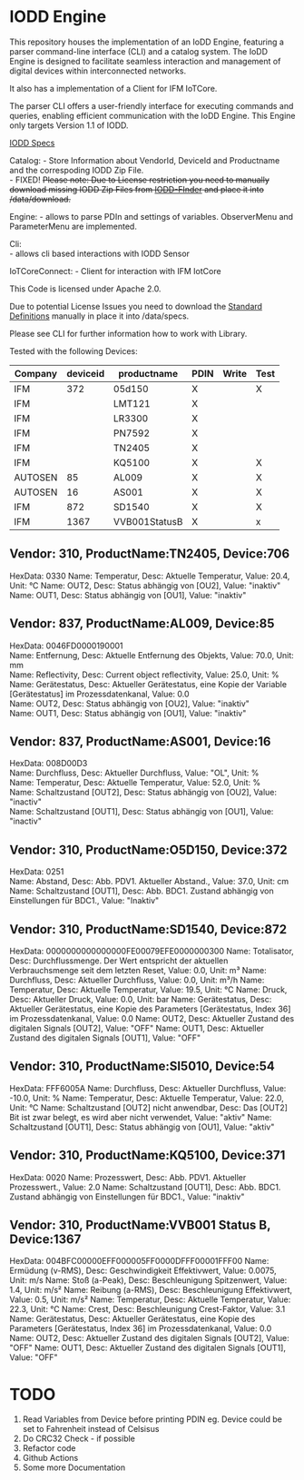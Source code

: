 # IODD Engine 

This repository houses the implementation of an IoDD Engine, featuring a parser command-line interface (CLI) and a catalog system. The IoDD Engine is designed to facilitate seamless interaction and management of digital devices within interconnected networks. 

It also has a implementation of a Client for IFM IoTCore.

The parser CLI offers a user-friendly interface for executing commands and queries, enabling efficient communication with the IoDD Engine.
This Engine only targets Version 1.1 of IODD.

[IODD Specs](https://io-link.com/share/Downloads/Spec-IODD/IO-Device-Desc-Spec_10012_V113_Feb24.zip)


Catalog:
    - Store Information about VendorId, DeviceId and Productname and the correspoding IODD Zip File.    
    - FIXED! <del>Please note: Due to License restriction you need to manually download missing IODD Zip Files from [IODD-FInder](https://ioddfinder.io-link.com/) and place it into /data/download.</del>

Engine:
    - allows to parse PDIn and settings of variables. ObserverMenu and ParameterMenu are implemented.

Cli:    
    - allows cli based interactions with IODD Sensor

IoTCoreConnect: 
    - Client for interaction with IFM IotCore


This Code is licensed under Apache 2.0.

Due to potential License Issues you need to download the [Standard Definitions](https://io-link.com/share/Downloads/Spec-IODD/IO-Device-Desc-Spec_10012_V113_Feb24.zip) manually in place it into /data/specs.

Please see CLI for further information how to work with Library.

Tested with the following  Devices:


| Company  | deviceid   |  productname  | PDIN  | Write  | Test |
|----------|------------|---------------|-------|--------|------|
|   IFM    |    372     |  05d150       |   X   |        |   X  |
|   IFM    |            |  LMT121       |   X   |        |      |
|   IFM    |            |  LR3300       |   X   |        |      |
|   IFM    |            |  PN7592       |   X   |        |      |
|   IFM    |            |  TN2405       |   X   |        |      |
|   IFM    |            |      KQ5100   |   X   |        |  X   |
|   AUTOSEN|    85      |      AL009    |   X   |        |  X   |
|   AUTOSEN|    16      |      AS001    |   X   |        |  X   |
|  IFM     |  872       |     SD1540    |   X   |        | X    |
|   IFM    |  1367      |  VVB001StatusB|  X    |         | x   |


## Vendor: 310, ProductName:TN2405, Device:706
HexData: 0330
Name: Temperatur, Desc: Aktuelle Temperatur, Value: 20.4, Unit: °C
Name: OUT2, Desc: Status abhängig von [OU2], Value: "inaktiv"
Name: OUT1, Desc: Status abhängig von [OU1], Value: "inaktiv"

## Vendor: 837, ProductName:AL009, Device:85
HexData: 0046FD0000190001   
Name: Entfernung, Desc: Aktuelle Entfernung des Objekts, Value: 70.0, Unit: mm   
Name: Reflectivity, Desc: Current object reflectivity, Value: 25.0, Unit: %   
Name: Gerätestatus, Desc: Aktueller Gerätestatus, eine Kopie der Variable [Gerätestatus] im Prozessdatenkanal, Value: 0.0   
Name: OUT2, Desc: Status abhängig von [OU2], Value: "inaktiv"  
Name: OUT1, Desc: Status abhängig von [OU1], Value: "inaktiv"   

## Vendor: 837, ProductName:AS001, Device:16
HexData: 008D00D3    
Name: Durchfluss, Desc: Aktueller Durchfluss, Value: "OL", Unit: %    
Name: Temperatur, Desc: Aktuelle Temperatur, Value: 52.0, Unit: %   
Name: Schaltzustand [OUT2], Desc: Status abhängig von [OU2], Value: "inactiv"   
Name: Schaltzustand [OUT1], Desc: Status abhängig von [OU1], Value: "inactiv"   

## Vendor: 310, ProductName:O5D150, Device:372
HexData: 0251    
Name: Abstand, Desc: Abb. PDV1. Aktueller Abstand., Value: 37.0, Unit: cm    
Name: Schaltzustand [OUT1], Desc: Abb. BDC1. Zustand abhängig von Einstellungen für BDC1., Value: "Inaktiv"   

## Vendor: 310, ProductName:SD1540, Device:872
HexData: 0000000000000000FE00079EFE0000000300
Name: Totalisator, Desc: Durchflussmenge. Der Wert entspricht der aktuellen Verbrauchsmenge seit dem letzten Reset, Value: 0.0, Unit: m³
Name: Durchfluss, Desc: Aktueller Durchfluss, Value: 0.0, Unit: m³/h
Name: Temperatur, Desc: Aktuelle Temperatur, Value: 19.5, Unit: °C
Name: Druck, Desc: Aktueller Druck, Value: 0.0, Unit: bar
Name: Gerätestatus, Desc: Aktueller Gerätestatus, eine Kopie des Parameters [Gerätestatus, Index 36] im Prozessdatenkanal, Value: 0.0
Name: OUT2, Desc: Aktueller Zustand des digitalen Signals [OUT2], Value: "OFF"
Name: OUT1, Desc: Aktueller Zustand des digitalen Signals [OUT1], Value: "OFF"


## Vendor: 310, ProductName:SI5010, Device:54
HexData: FFF6005A
Name: Durchfluss, Desc: Aktueller Durchfluss, Value: -10.0, Unit: %
Name: Temperatur, Desc: Aktuelle Temperatur, Value: 22.0, Unit: °C
Name: Schaltzustand [OUT2] nicht anwendbar, Desc: Das [OUT2] Bit ist zwar belegt, es wird aber nicht verwendet, Value: "aktiv"
Name: Schaltzustand [OUT1], Desc: Status abhängig von [OU1], Value: "aktiv"

## Vendor: 310, ProductName:KQ5100, Device:371
HexData: 0020
Name: Prozesswert, Desc: Abb. PDV1. Aktueller Prozesswert., Value: 2.0
Name: Schaltzustand [OUT1], Desc: Abb. BDC1. Zustand abhängig von Einstellungen für BDC1., Value: "inaktiv"

## Vendor: 310, ProductName:VVB001 Status B, Device:1367
HexData: 004BFC00000EFF000005FF0000DFFF00001FFF00
Name: Ermüdung (v-RMS), Desc: Geschwindigkeit Effektivwert, Value: 0.0075, Unit: m/s
Name: Stoß (a-Peak), Desc: Beschleunigung Spitzenwert, Value: 1.4, Unit: m/s²
Name: Reibung (a-RMS), Desc: Beschleunigung Effektivwert, Value: 0.5, Unit: m/s²
Name: Temperatur, Desc: Aktuelle Temperatur, Value: 22.3, Unit: °C
Name: Crest, Desc: Beschleunigung Crest-Faktor, Value: 3.1
Name: Gerätestatus, Desc: Aktueller Gerätestatus, eine Kopie des Parameters [Gerätestatus, Index 36] im Prozessdatenkanal, Value: 0.0
Name: OUT2, Desc: Aktueller Zustand des digitalen Signals [OUT2], Value: "OFF"
Name: OUT1, Desc: Aktueller Zustand des digitalen Signals [OUT1], Value: "OFF"

# TODO
1) Read Variables from Device before printing PDIN eg. Device could be set to Fahrenheit instead of Celsisus
2) Do CRC32 Check - if possible
3) Refactor code 
4) Github Actions
5) Some more Documentation